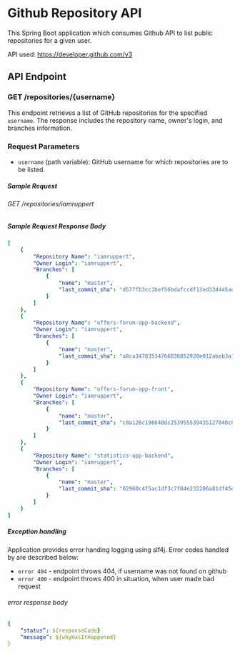 # Github Repository API

This Spring Boot application which consumes Github API to list public repositories for a given user.

API used:  https://developer.github.com/v3

## API Endpoint

### GET /repositories/{username}

This endpoint retrieves a list of GitHub repositories for the specified `username`. The response includes the repository
name, owner's login, and branches information.

### Request Parameters

- `username` (path variable): GitHub username for which repositories are to be listed.

##### Sample Request

###### GET /repositories/iamruppert

##### Sample Request Response Body

```yaml
[
    {
        "Repository Name": "iamruppert",
        "Owner Login": "iamruppert",
        "Branches": [
            {
                "name": "master",
                "last_commit_sha": "d577fb3cc1bef56bdafccdf13ed33d445adcf6cc"
            }
        ]
    },
    {
        "Repository Name": "offers-forum-app-backend",
        "Owner Login": "iamruppert",
        "Branches": [
            {
                "name": "master",
                "last_commit_sha": "a8ca34783534766836852920e012abeb3a1f4ae4"
            }
        ]
    },
    {
        "Repository Name": "offers-forum-app-front",
        "Owner Login": "iamruppert",
        "Branches": [
            {
                "name": "master",
                "last_commit_sha": "c8a126c196640dc253955539435127040c878a60"
            }
        ]
    },
    {
        "Repository Name": "statistics-app-backend",
        "Owner Login": "iamruppert",
        "Branches": [
            {
                "name": "master",
                "last_commit_sha": "02960c4f5ac1df3c7f84e232206a81df45eec0d2"
            }
        ]
    }
]
```

##### Exception handling

Application provides error handing logging using slf4j.
Error codes handled by are described below:

* `error 404` - endpoint throws 404, if username was not found on github
* `error 400` - endpoint throws 400 in situation, when user made bad request

###### error response body

```yaml
{
    “status”: ${responseCode}
    “message”: ${whyHasItHappened}
}
```